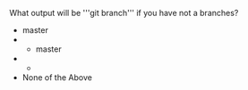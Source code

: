 What output will be '''git branch''' if you have not a branches?

* master
* * master
* *
* None of the Above
